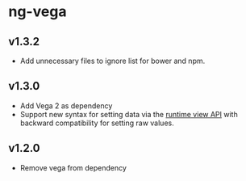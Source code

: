 # ng-vega

## v1.3.2
- Add unnecessary files to ignore list for bower and npm.

## v1.3.0
- Add Vega 2 as dependency
- Support new syntax for setting data via the [runtime view API](https://github.com/vega/vega/wiki/Upgrading-to-2.0) with backward compatibility for setting raw values.

## v1.2.0
- Remove vega from dependency
